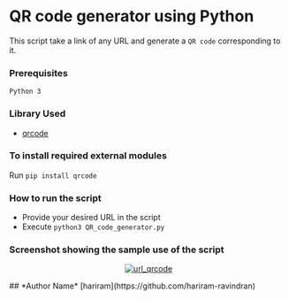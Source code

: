# QR code generator using Python
This script take a link of any URL and generate a `QR code` corresponding to it.
### Prerequisites
`Python 3`
### Library Used
* [qrcode](https://github.com/lincolnloop/python-qrcode)

### To install required external modules
Run `pip install qrcode` 

### How to run the script
- Provide your desired URL in the script
- Execute `python3 QR_code_generator.py`

### Screenshot showing the sample use of the script
<p align="center">
  <a href="output 1.png"><img src="![image](https://github.com/user-attachments/assets/afe69a87-dbcf-440d-8ac8-29ed742f14ef)
" alt="url_qrcode"></a>
</p>
## *Author Name*
[hariram](https://github.com/hariram-ravindran)
